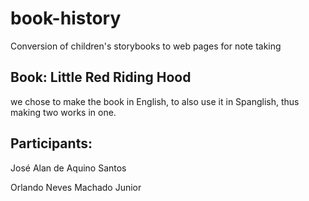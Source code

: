 # book-history
Conversion of children's storybooks to web pages for note taking
## Book: Little Red Riding Hood
we chose to make the book in English, to also use it in Spanglish, thus making two works in one.

## Participants: 
José Alan de Aquino Santos

Orlando Neves Machado Junior
